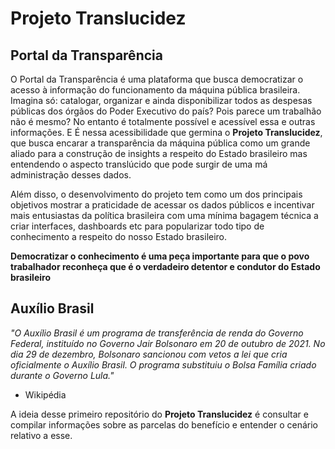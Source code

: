 # Projeto Translucidez

## Portal da Transparência

O Portal da Transparência é uma plataforma que busca democratizar o acesso à informação do funcionamento da máquina pública brasileira. Imagina só: catalogar, organizar e ainda disponibilizar todos as despesas públicas dos órgãos do Poder Executivo do país? Pois parece um trabalhão não é mesmo? No entanto é totalmente possível e acessível essa e outras informações. E É nessa acessibilidade que germina o **Projeto Translucidez**, que busca encarar a transparência da máquina pública como um grande aliado para a construção de insights a respeito do Estado brasileiro mas entendendo o aspecto translúcido que pode surgir de uma má administração desses dados.

Além disso, o desenvolvimento do projeto tem como um dos principais objetivos mostrar a praticidade de acessar os dados públicos e incentivar mais entusiastas da política brasileira com uma mínima bagagem técnica a criar interfaces, dashboards etc para popularizar todo tipo de conhecimento a respeito do nosso Estado brasileiro. 

**Democratizar o conhecimento é uma peça importante para que o povo trabalhador reconheça que é o verdadeiro detentor e condutor do Estado brasileiro**

## Auxílio Brasil

_"O Auxílio Brasil é um programa de transferência de renda do Governo Federal, instituído no Governo Jair Bolsonaro em 20 de outubro de 2021. No dia 29 de dezembro, Bolsonaro sancionou com vetos a lei que cria oficialmente o Auxílio Brasil. O programa substituiu o Bolsa Família criado durante o Governo Lula."_ 

- Wikipédia

A ideia desse primeiro repositório do **Projeto Translucidez** é consultar e compilar informações sobre as parcelas do benefício e entender o cenário relativo a esse.
